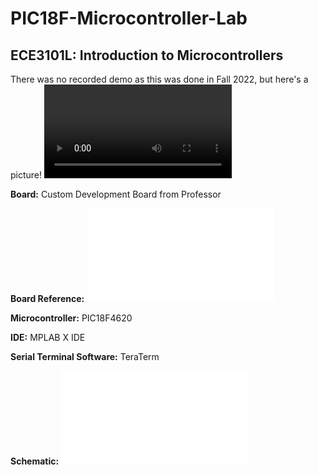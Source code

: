 # PIC18F-Microcontroller-Lab
## ECE3101L: Introduction to Microcontrollers
There was no recorded demo as this was done in Fall 2022, but here's a picture!
![Circuit Picture](FinalLab_Pic.mov)

**Board:** Custom Development Board from Professor

**Board Reference:**
![Dev Board Schematic](Dev_Board_Schematic.pdf)

**Microcontroller:** PIC18F4620

**IDE:** MPLAB X IDE

**Serial Terminal Software:** TeraTerm

**Schematic:**
![Lab Schematic](FinalLab_Schematic.pdf)
